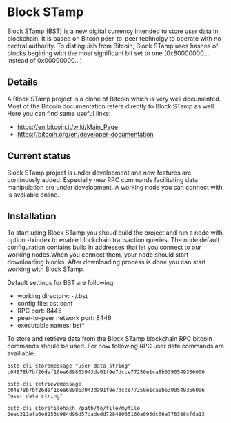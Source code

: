 # Block STamp

Block STamp (BST) is a new digital currency intended to store user data in blockchain. It is based on Bitcon peer-to-peer technolgy to operate with no central authority.
To distinguish from Bitcoin, Block STamp uses hashes of blocks begining with the most significant bit set to one (0x80000000.... instead of 0x00000000...).


## Details

A Block STamp project is a clone of Bitcoin which is very well documented. Most of the Bitcoin documentation refers directly to Block STamp as well. 
Here you can find same useful links:
- https://en.bitcoin.it/wiki/Main_Page
- https://bitcoin.org/en/developer-documentation


## Current status

Block STamp project is under development and new features are continously added. Especially new RPC commands facilitating data manipulation are under development.
A working node you can connect with is available online.


## Installation

To start using Block STamp you shoud build the project and run a node with option -txindex to enable blockchain transaction queries.
The node default configuration contains build in addresses that let you connect to our working nodes.When you connect them, your node should start downloading blocks.
After downloading process is done you can start working with Block STamp.

Default settings for BST are following: 
- working directory:		~/.bst 
- config file:			bst.conf
- RPC port:			8445
- peer-to-peer network port:	8446
- executable names:		bst*

To store and retrieve data from the Block STamp blockchain RPC bitcoin commands should be used.
For now following RPC user data commands are availlable:

```
bstd-cli storemessage "user data string"
c04878b7bf26def16ee689863943da91f9e7dcce77250e1ca8b6390549356006
```

```
bstd-cli retrievemessage c04878b7bf26def16ee689863943da91f9e7dcce77250e1ca8b6390549356006
"user data string"
```

```
bstd-cli storefilehash /path/to/file/myfile
0eec311afa6e8253c984d9bd57dadedd72848065160a093dc66a776388cfda13
```

